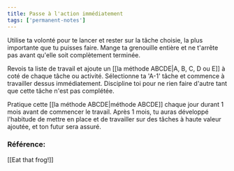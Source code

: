 ```yaml
---
title: Passe à l'action immédiatement
tags: ['permanent-notes']
---
```


Utilise ta volonté pour te lancer et rester sur la tâche choisie, la plus importante que tu puisses faire. Mange ta grenouille entière et ne t'arrête pas avant qu'elle soit complètement terminée.

Revois ta liste de travail et ajoute un [[la méthode ABCDE|A, B, C, D ou E]] à coté de chaque tâche ou activité. Sélectionne ta 'A-1' tâche et commence à travailler dessus immédiatement. Discipline toi pour ne rien faire d'autre tant que cette tâche n'est pas complétée.

Pratique cette [[la méthode ABCDE|méthode ABCDE]] chaque jour durant 1 mois avant de commencer le travail. Après 1 mois, tu auras développé l'habitude de mettre en place et de travailler sur des tâches à haute valeur ajoutée, et ton futur sera assuré.

### Référence:
[[Eat that frog!]]